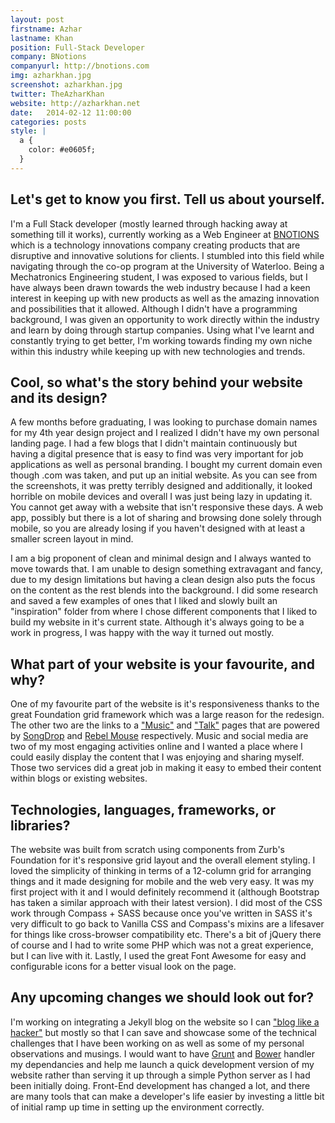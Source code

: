 ```yaml
---
layout: post
firstname: Azhar
lastname: Khan
position: Full-Stack Developer
company: BNotions
companyurl: http://bnotions.com
img: azharkhan.jpg
screenshot: azharkhan.jpg
twitter: TheAzharKhan
website: http://azharkhan.net
date:   2014-02-12 11:00:00
categories: posts
style: |
  a {
    color: #e0605f;
  }
---
```


## Let's get to know you first. Tell us about yourself.

I'm a Full Stack developer (mostly learned through hacking away at something till it works), currently working as a Web Engineer at [BNOTIONS](http://www.bnotions.com) which is a technology innovations company creating products that are disruptive and innovative solutions for clients. I stumbled into this field while navigating through the co-op program at the University of Waterloo. Being a Mechatronics Engineering student, I was exposed to various fields, but I have always been drawn towards the web industry because I had a keen interest in keeping up with new products as well as the amazing innovation and possibilities that it allowed. Although I didn't have a programming background, I was given an opportunity to work directly within the industry and learn by doing through startup companies. Using what I've learnt and constantly trying to get better, I'm working towards finding my own niche within this industry while keeping up with new technologies and trends.

## Cool, so what's the story behind your website and its design?

 A few months before graduating, I was looking to purchase domain names for my 4th year design project and I realized I didn't have my own personal landing page. I had a few blogs that I didn't maintain continuously but having a digital presence that is easy to find was very important for job applications as well as personal branding. I bought my current domain even though .com was taken, and put up an initial website. As you can see from the screenshots, it was pretty terribly designed and additionally, it looked horrible on mobile devices and overall I was just being lazy in updating it. You cannot get away with a website that isn't responsive these days. A web app, possibly but there is a lot of sharing and browsing done solely through mobile, so you are already losing if you haven't designed with at least a smaller screen layout in mind.

 I am a big proponent of clean and minimal design and I always wanted to move towards that. I am unable to design something extravagant and fancy, due to my design limitations but having a clean design also puts the focus on the content as the rest blends into the background. I did some research and saved a few examples of ones that I liked and slowly built an "inspiration" folder from where I chose different components that I liked to build my website in it's current state. Although it's always going to be a work in progress, I was happy with the way it turned out mostly.

## What part of your website is your favourite, and why?

One of my favourite part of the website is it's responsiveness thanks to the great Foundation grid framework which was a large reason for the redesign. The other two are the links to a ["Music"](http://www.azharkhan.net/music) and ["Talk"](http://www.azharkhan.net/talk) pages that are powered by [SongDrop](http://www.songdrop.com) and [Rebel Mouse](http://www.rebelmouse.com) respectively. Music and social media are two of my most engaging activities online and I wanted a place where I could easily display the content that I was enjoying and sharing myself. Those two services did a great job in making it easy to embed their content within blogs or existing websites.

## Technologies, languages, frameworks, or libraries?

The website was built from scratch using components from Zurb's Foundation for it's responsive grid layout and the overall element styling. I loved the simplicity of thinking in terms of a 12-column grid for arranging things and it made designing for mobile and the web very easy. It was my first project with it and I would definitely recommend it (although Bootstrap has taken a similar approach with their latest version). I did most of the CSS work through Compass + SASS because once you've written in SASS it's very difficult to go back to Vanilla CSS and Compass's mixins are a lifesaver for things like cross-browser compatibility etc. There's a bit of jQuery there of course and I had to write some PHP which was not a great experience, but I can live with it. Lastly, I used the great Font Awesome for easy and configurable icons for a better visual look on the page.

## Any upcoming changes we should look out for?

I'm working on integrating a Jekyll blog on the website so I can ["blog like a hacker"](http://tom.preston-werner.com/2008/11/17/blogging-like-a-hacker.html) but mostly so that I can save and showcase some of the technical challenges that I have been working on as well as some of my personal observations and musings. I would want to have [Grunt](http://gruntjs.com) and [Bower](http://bower.io) handler my dependancies and help me launch a quick development version of my website rather than serving it up through a simple Python server as I had been initially doing. Front-End development has changed a lot, and there are many tools that can make a developer's life easier by investing a little bit of initial ramp up time in setting up the environment correctly.
